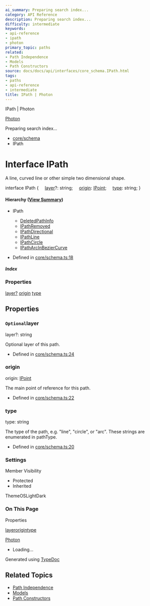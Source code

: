 ```yaml
---
ai_summary: Preparing search index...
category: API Reference
description: Preparing search index...
difficulty: intermediate
keywords:
- api-reference
- ipath
- photon
primary_topic: paths
related:
- Path Independence
- Models
- Path Constructors
source: docs/docs/api/interfaces/core_schema.IPath.html
tags:
- paths
- api-reference
- intermediate
title: IPath | Photon
---
```

IPath | Photon

[Photon](../index.md)




Preparing search index...

* [core/schema](../modules/core_schema.md)
* IPath

# Interface IPath

A line, curved line or other simple two dimensional shape.

interface IPath {
    [layer](#layer)?: string;
    [origin](#origin): [IPoint](core_schema.IPoint.md);
    [type](#type): string;
}

#### Hierarchy ([View Summary](../hierarchy.md#core/schema.IPath))

* IPath
  + [DeletedPathInfo](core_boolean-utils.DeletedPathInfo.md)
  + [IPathRemoved](core_maker.IPathRemoved.md)
  + [IPathDirectional](core_maker.IPathDirectional.md)
  + [IPathLine](core_schema.IPathLine.md)
  + [IPathCircle](core_schema.IPathCircle.md)
  + [IPathArcInBezierCurve](core_schema.IPathArcInBezierCurve.md)

* Defined in [core/schema.ts:18](https://github.com/mwhite454/photon/blob/main/packages/photon/src/core/schema.ts#L18)

##### Index

### Properties

[layer?](#layer)
[origin](#origin)
[type](#type)

## Properties

### `Optional`layer

layer?: string

Optional layer of this path.

* Defined in [core/schema.ts:24](https://github.com/mwhite454/photon/blob/main/packages/photon/src/core/schema.ts#L24)

### origin

origin: [IPoint](core_schema.IPoint.md)

The main point of reference for this path.

* Defined in [core/schema.ts:22](https://github.com/mwhite454/photon/blob/main/packages/photon/src/core/schema.ts#L22)

### type

type: string

The type of the path, e.g. "line", "circle", or "arc". These strings are enumerated in pathType.

* Defined in [core/schema.ts:20](https://github.com/mwhite454/photon/blob/main/packages/photon/src/core/schema.ts#L20)

### Settings

Member Visibility

* Protected
* Inherited

ThemeOSLightDark

### On This Page

Properties

[layer](#layer)[origin](#origin)[type](#type)

[Photon](../index.md)

* Loading...

Generated using [TypeDoc](https://typedoc.org/)

## Related Topics

- [Path Independence](../index.md)
- [Models](../index.md)
- [Path Constructors](../index.md)
